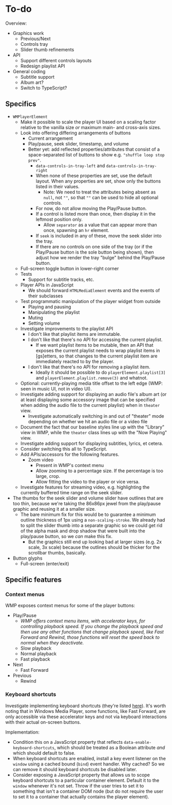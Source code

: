 
# To-do

Overview:

* Graphics work
  * Previous/Next
  * Controls tray
  * Slider thumb refinements
* API
  * Support different controls layouts
  * Redesign playlist API
* General coding
  * Subtitle support
  * Album art?
  * Switch to TypeScript?

## Specifics

* `WMPlayerElement`
  * Make it possible to scale the player UI based on a scaling factor relative to the vanilla size *or* maximum main- and cross-axis sizes.
  * Look into offering differing arrangements of buttons
    * Current arrangement
    * Play/pause, seek slider, timestamp, and volume
    * Better yet: add reflected properties/attributes that consist of a space-separated list of buttons to show e.g. `"shuffle loop stop prev"`.
      * `data-controls-in-tray-left` and `data-controls-in-tray-right`
      * When none of these properties are set, use the default layout. When any properties are set, show only the buttons listed in their values.
        * Note: We need to treat the attributes being absent as `null`, not `""`, so that `""` can be used to hide all optional controls.
      * For now, do not allow moving the Play/Pause button.
      * If a control is listed more than once, then display it in the leftmost position only.
        * Allow `separator` as a value that can appear more than once, spawning an `hr` element.
      * If `seek` is included in any of these, move the seek slider into the tray.
      * If there are no controls on one side of the tray (or if the Play/Pause button is the sole button being shown), then adjust how we render the tray "bulge" behind the Play/Pause button.
  * Full-screen toggle button in lower-right corner
  * Tests
    * Support for subtitle tracks, etc.
  * Player APIs in JavaScript
    * We should forward `HTMLMediaElement` events and the events of their subclasses
  * Test programmatic manipulation of the player widget from outside
    * Playing and pausing
    * Manipulating the playlist
    * Muting
    * Setting volume
  * Investigate improvements to the playlist API
    * I don't like that playlist items are immutable.
    * I don't like that there's no API for accessing the current playlist.
      * If we want playlist items to be mutable, then an API that exposes the current playlist needs to wrap playlist items in [gs]etters, so that changes to the current playlist item are immediately reacted to by the player.
    * I don't like that there's no API for removing a playlist item.
      * Ideally it should be possible to do `playerElement.playlist[3]` and `playerElement.playlist.remove(3)` and whatnot.
  * Optional: currently-playing media title offset to the left edge (WMP: seen in music UI, not in video UI).
  * Investigate adding support for displaying an audio file's album art (or at least displaying some accessory image that can be specified when adding the audio file to the current playlist) when in `theater` view.
    * Investigate automatically switching in and out of "theater" mode depending on whether we hit an audio file or a video file
  * Document the fact that our baseline styles line up with the "Library" view in WMP, while the `theater` class lines up with the "Now Playing" view.
  * Investigate adding support for displaying subtitles, lyrics, et cetera.
  * Consider switching this all to TypeScript.
  * Add APIs/accessors for the following features.
    * Zoom video
      * Present in WMP's context menu
      * Allow zooming to a percentage size. If the percentage is too large, crop.
      * Allow fitting the video to the player or vice versa.
  * Investigate features for streaming video, e.g. highlighting the currently buffered time range on the seek slider.
* The thumbs for the seek slider and volume slider have outlines that are too thin, because we're taking the 86x86px jewel from the play/pause graphic and reusing it at a smaller size.
  * The bare minimum fix for this would be to guarantee a minimum outline thickness of 1px using a `non-scaling-stroke`. We already had to split the slider thumb into a separate graphic so we could get rid of the alpha mask and drop shadow that were built into the play/pause button, so we *can* make this fix.
    * But the graphics still end up looking bad at larger sizes (e.g. 2x scale, 3x scale) because the outlines should be thicker for the scrollbar thumbs, basically.
* Button glyphs
  * Full-screen (enter/exit)
  
## Specific features

### Context menus

WMP exposes context menus for some of the player buttons:

* Play/Pause
  * *WMP offers context menu items, with accelerator keys, for controlling playback speed. If you change the playback speed and then use any other functions that change playback speed, like Fast Forward and Rewind, those functions will reset the speed back to normal when they deactivate.*
  * Slow playback
  * Normal playback
  * Fast playback
* Next
  * Fast Forward
* Previous
  * Rewind

  
### Keyboard shortcuts
  
Investigate implementing keyboard shortcuts (they're listed [here](https://www.instructables.com/Keyboard-Shortcuts-for-Windows-Media-Player/)). It's worth noting that in Windows Media Player, some functions, like Fast Forward, are only accessible via these accelerator keys and not via keyboard interactions with their actual on-screen buttons.

Implementation:

* Condition this on a JavaScript property that reflects `data-enable-keyboard-shortcuts`, which should be treated as a Boolean attribute *and* which should default to false.
* When keyboard shortcuts are enabled, install a key event listener on the `window` using a cached bound (`bind`) event handler. Why cached? So we can remove it should keyboard shortcuts be disabled later.
* Consider exposing a JavaScript property that allows us to scope keyboard shortcuts to a particular container element. Default it to the `window` whenever it's not set. Throw if the user tries to set it to something that isn't a container DOM node (but do not require the user to set it to a container that actually contains the player element).